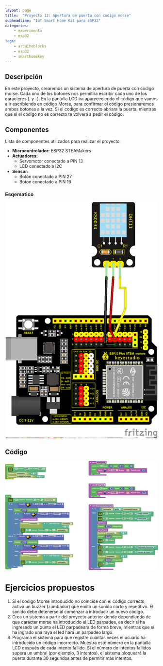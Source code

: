 ```yaml
---
layout: page
title:  "Proyecto 12: Apertura de puerta con código morse"
subheadline: "IoT Smart Home Kit para ESP32"
categories:
    - experimenta
    - esp32
tags:
    - arduinoblocks
    - esp32
    - smarthomekey
---
```


## Descripción
En este proyecto, crearemos un sistema de apertura de puerta con codigo morse. Cada uno de los botones nos permitira escribir cada uno de los caracteres (. y -). En la pantalla LCD ira aparececiendo el código que vamos a ir escribiendo en código Morse, para confirmar el código presionaremos ambos botones a la vez. Si el codigo es correcto abriara la puerta, mientras que si el código no es correcto te volvera a pedir el código.

## Componentes
Lista de componentes utilizados para realizar el proyecto:
- **Microcontrolador:** ESP32 STEAMakers
- **Actuadores:**
    - Servomotor conectado a PIN 13
    - LCD conectado a I2C
- **Sensor:**
    - Botón conectado a PIN 27
    - Boton conectado a PIN 16

### Esqematico 
<p align="center">
    <img src="/images/experimenta/esp32/Proyectos/P12_Esquematico.png" alt="Proyecto 12" width="500"/>
</p>

## Código 
<p align="center">
    <img src="/images/experimenta/esp32/Proyectos/Proyecto12.png" alt="Proyecto 12" width="700"/>
</p>

# Ejercicios propuestos 
1.	Si el código Morse introducido no coincide con el código correcto, activa un buzzer (zumbador) que emita un sonido corto y repetitivo. El sonido debe detenerse al comenzar a introducir un nuevo código.
2.	Crea un sistema a partir del proyecto anterior donde dependiendo de que carácter morse ha introducido el LED parpadee, es decir si ha ingresado un punto el LED parpadeara de forma breve, mientras que si ha ingrado una raya el led hará un parpadeo largo.
3.	Programa el sistema para que registre cuántas veces el usuario ha introducido un código incorrecto. Muestra este número en la pantalla LCD después de cada intento fallido. Si el número de intentos fallidos supera un umbral (por ejemplo, 3 intentos), el sistema bloqueará la puerta durante 30 segundos antes de permitir más intentos.
 

